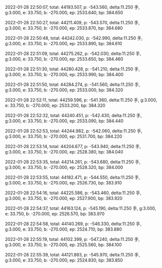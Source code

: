 2022-01-28 22:50:07, total: 44193.507, p: -543.560, delta:11.250 手, g:3.000, e: 33.750, b: -270.000, ep: 2533.640, bp: 384.650

2022-01-28 22:50:27, total: 44211.409, p: -543.570, delta:11.250 手, g:3.000, e: 33.750, b: -270.000, ep: 2533.870, bp: 384.680

2022-01-28 22:50:48, total: 44242.030, p: -542.990, delta:11.250 手, g:3.000, e: 33.750, b: -270.000, ep: 2533.890, bp: 384.610

2022-01-28 22:51:09, total: 44275.262, p: -542.030, delta:11.250 手, g:3.000, e: 33.750, b: -270.000, ep: 2533.650, bp: 384.460

2022-01-28 22:51:30, total: 44280.428, p: -541.210, delta:11.250 手, g:3.000, e: 33.750, b: -270.000, ep: 2533.990, bp: 384.400

2022-01-28 22:51:50, total: 44284.274, p: -541.560, delta:11.250 手, g:3.000, e: 33.750, b: -270.000, ep: 2533.000, bp: 384.320

2022-01-28 22:52:11, total: 44259.596, p: -541.360, delta:11.250 手, g:3.000, e: 33.750, b: -270.000, ep: 2533.200, bp: 384.320

2022-01-28 22:52:32, total: 44240.451, p: -542.430, delta:11.250 手, g:3.000, e: 33.750, b: -270.000, ep: 2533.090, bp: 384.440

2022-01-28 22:52:53, total: 44244.982, p: -542.060, delta:11.250 手, g:3.000, e: 33.750, b: -270.000, ep: 2531.700, bp: 384.220

2022-01-28 22:53:14, total: 44204.677, p: -543.940, delta:11.250 手, g:3.000, e: 33.750, b: -270.000, ep: 2528.380, bp: 384.040

2022-01-28 22:53:35, total: 44214.261, p: -543.680, delta:11.250 手, g:3.000, e: 33.750, b: -270.000, ep: 2528.320, bp: 384.000

2022-01-28 22:53:55, total: 44182.471, p: -544.550, delta:11.250 手, g:3.000, e: 33.750, b: -270.000, ep: 2526.730, bp: 383.910

2022-01-28 22:54:16, total: 44225.586, p: -543.460, delta:11.250 手, g:3.000, e: 33.750, b: -270.000, ep: 2527.900, bp: 383.920

2022-01-28 22:54:37, total: 44163.124, p: -545.190, delta:11.250 手, g:3.000, e: 33.750, b: -270.000, ep: 2526.570, bp: 383.970

2022-01-28 22:54:58, total: 44140.269, p: -546.330, delta:11.250 手, g:3.000, e: 33.750, b: -270.000, ep: 2524.710, bp: 383.880

2022-01-28 22:55:19, total: 44102.399, p: -547.240, delta:11.250 手, g:3.000, e: 33.750, b: -270.000, ep: 2525.560, bp: 384.100

2022-01-28 22:55:39, total: 44121.893, p: -545.970, delta:11.250 手, g:3.000, e: 33.750, b: -270.000, ep: 2524.830, bp: 383.850